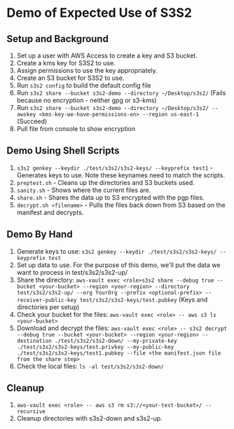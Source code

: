 # Demo of Expected Use of S3S2

## Setup and Background

1. Set up a user with AWS Access to create a key and S3 bucket.
1. Create a kms key for S3S2 to use.
1. Assign permissions to use the key appropriately.
1. Create an S3 bucket for S3S2 to use.
1. Run `s3s2 config` to build the default config file
1. Run `s3s2 share --bucket s3s2-demo --directory ~/Desktop/s3s2/` (Fails because no encryption - neither gpg or s3-kms)
1. Run `s3s2 share --bucket s3s2-demo --directory ~/Desktop/s3s2/ --awskey <kms-key-we-have-permissions-on> --region us-east-1` (Succeed)
1. Pull file from console to show encryption

## Demo Using Shell Scripts

1. `s3s2 genkey --keydir ./test/s3s2/s3s2-keys/ --keyprefix test1`  - Generates keys to use.  Note these keynames need to match the scripts.
1. `preptest.sh` - Cleans up the directories and S3 buckets used.
1. `sanity.sh` - Shows where the current files are.
1. `share.sh` - Shares the data up to S3 encrypted with the pgp files.
1. `decrypt.sh <filename>` - Pulls the files back down from S3 based on the manifest and decrypts.

## Demo By Hand

1. Generate keys to use:  `s3s2 genkey --keydir ./test/s3s2/s3s2-keys/ --keyprefix test`
1. Set up data to use.  For the purpose of this demo, we'll put the data we want to process in test/s3s2/s3s2-up/
1. Share the directory: `aws-vault exec <role>s3s2 share --debug true --bucket <your-bucket> --region <your-region> --directory test/s3s2/s3s2-up/ --org YourOrg --prefix <optional-prefix> --receiver-public-key test/s3s2/s3s2-keys/test.pubkey`  (Keys and directories per setup)
1. Check your bucket for the files:  `aws-vault exec <role> -- aws s3 ls <your-bucket>`
1. Download and decrypt the files:  `aws-vault exec <role> -- s3s2 decrypt --debug true --bucket <your-bucket> --region <your-region> --destination ./test/s3s2/s3s2-down/ --my-private-key ./test/s3s2/s3s2-keys/test.privkey --my-public-key ./test/s3s2/s3s2-keys/test1.pubkey --file <the manifest.json file from the share step>`
1. Check the local files:  `ls -al test/s3s2/s3s2-down/`

## Cleanup

1. `aws-vault exec <role> -- aws s3 rm s3://<your-test-bucket>/ --recursive`
1. Cleanup directories with s3s2-down and s3s2-up.